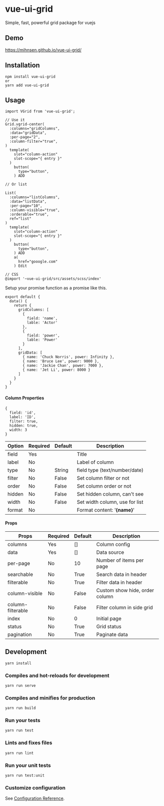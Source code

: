 # vue-ui-grid
Simple, fast, powerful grid package for vuejs

## Demo
https://mihnsen.github.io/vue-ui-grid/


## Installation
```
npm install vue-ui-grid
or
yarn add vue-ui-grid
```

## Usage
```
import VGrid from 'vue-ui-grid';

// Use it
Grid.vgrid-center(
  :columns="gridColumns",
  :data="gridData",
  :per-page="2",
  :column-filter="true",
)
  template(
    slot="column-action"
    slot-scope="{ entry }"
  )
    button(
      type="button",
    ) ADD

// Or list

List(
  :columns="listColumns",
  :data="listData",
  :per-page="10",
  :column-visible="true",
  :orderable="true",
  ref="list"
)
  template(
    slot="column-action"
    slot-scope="{ entry }"
  )
    button(
      type="button",
    ) ADD
    a(
      href="gooogle.com"
    ) Edit

// CSS
@import '~vue-ui-grid/src/assets/scss/index'
```

Setup your promise function as a promise like this.
```
export default {
  data() {
    return {
      gridColumns: [
        {
          field: 'name',
          lable: 'Actor'
        },
        {
          field: 'power',
          lable: 'Power'
        }
      ],
      gridData: [
        { name: 'Chuck Norris', power: Infinity },
        { name: 'Bruce Lee', power: 9000 },
        { name: 'Jackie Chan', power: 7000 },
        { name: 'Jet Li', power: 8000 }
      ]
    }
  }
}
```

#### Column Properties
```
{
  field: 'id',
  label: 'ID',
  filter: true,
  hidden: true,
  width: 3
}
```
| Option      | Required    | Default     | Description                    |
| ----------- | ----------- | ----------- | ------------------------------ |
| field       | Yes         |             | Title                          |
| label       | No          |             | Label of column                |
| type        | No          | String      | field type (text/number/date)  |
| filter      | No          | False       | Set column filter or not       |
| order       | No          | False       | Set column order or not        |
| hidden      | No          | False       | Set hidden column, can't see   |
| width       | No          | False       | Set width column, use for list |
| format      | No          |             | Format content: '<strong>{name}</strong>' |

#### Props
| Props          | Required    | Default     | Description                    |
| -------------- | ----------- | ----------- | ------------------------------ |
| columns        | Yes         | []          | Column config                  |
| data           | Yes         | []          | Data source                    |
| per-page       | No          | 10          | Number of items per page       |
| searchable     | No          | True        | Search data in header          |
| filterable     | No          | True        | Filter data in header          |
| column-visible | No          | False       | Custom show hide, order column |
| column-filterable | No       | False       | Filter column in side grid     |
| index          | No          | 0           | Initial page                   |
| status         | No          | True        | Grid status                    |
| pagination     | No          | True        | Paginate data                  |

## Development
```
yarn install
```

### Compiles and hot-reloads for development
```
yarn run serve
```

### Compiles and minifies for production
```
yarn run build
```

### Run your tests
```
yarn run test
```

### Lints and fixes files
```
yarn run lint
```

### Run your unit tests
```
yarn run test:unit
```

### Customize configuration
See [Configuration Reference](https://cli.vuejs.org/config/).
